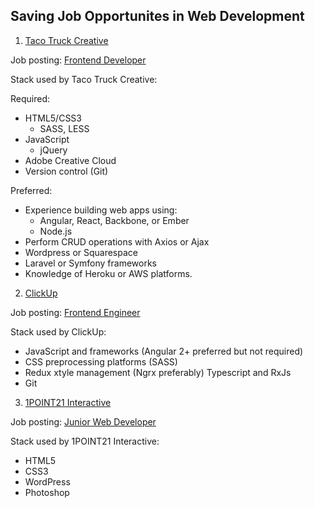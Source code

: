 ## Saving Job Opportunites in Web Development

1. [Taco Truck Creative](http://tacotruckcreative.com/)

Job posting: [Frontend Developer](http://tacotruckcreative.com/careers/frontend-developer-engineer/)

Stack used by Taco Truck Creative:

Required:

- HTML5/CSS3
  - SASS, LESS
- JavaScript
  - jQuery
- Adobe Creative Cloud
- Version control (Git)

Preferred:

- Experience building web apps using:
  - Angular, React, Backbone, or Ember
  - Node.js
- Perform CRUD operations with Axios or Ajax
- Wordpress or Squarespace
- Laravel or Symfony frameworks
- Knowledge of Heroku or AWS platforms.

2. [ClickUp](https://clickup.com/)

Job posting: [Frontend Engineer](https://clickup.com/careers/frontend-engineer)

Stack used by ClickUp:

- JavaScript and frameworks (Angular 2+ preferred but not required)
- CSS preprocessing platforms (SASS)
- Redux xtyle management (Ngrx preferably) Typescript and RxJs
- Git

3. [1POINT21 Interactive](https://www.1point21interactive.com/)

Job posting: [Junior Web Developer](https://www.1point21interactive.com/careers/jr-web-developer/)

Stack used by 1POINT21 Interactive:

- HTML5
- CSS3
- WordPress
- Photoshop